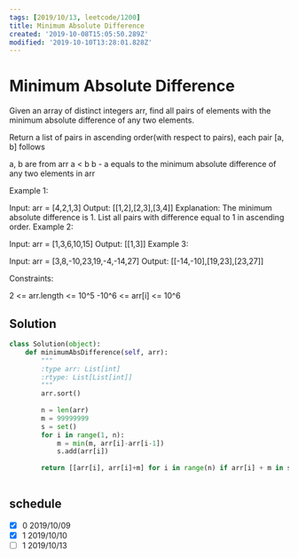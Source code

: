 ```yaml
---
tags: [2019/10/13, leetcode/1200]
title: Minimum Absolute Difference
created: '2019-10-08T15:05:50.289Z'
modified: '2019-10-10T13:28:01.828Z'
---
```


# Minimum Absolute Difference

Given an array of distinct integers arr, find all pairs of elements with the minimum absolute difference of any two elements. 

Return a list of pairs in ascending order(with respect to pairs), each pair [a, b] follows

a, b are from arr
a < b
b - a equals to the minimum absolute difference of any two elements in arr
 

Example 1:

Input: arr = [4,2,1,3]
Output: [[1,2],[2,3],[3,4]]
Explanation: The minimum absolute difference is 1. List all pairs with difference equal to 1 in ascending order.
Example 2:

Input: arr = [1,3,6,10,15]
Output: [[1,3]]
Example 3:

Input: arr = [3,8,-10,23,19,-4,-14,27]
Output: [[-14,-10],[19,23],[23,27]]
 

Constraints:

2 <= arr.length <= 10^5
-10^6 <= arr[i] <= 10^6


## Solution

```python
class Solution(object):
    def minimumAbsDifference(self, arr):
        """
        :type arr: List[int]
        :rtype: List[List[int]]
        """
        arr.sort()
        
        n = len(arr)
        m = 99999999
        s = set()
        for i in range(1, n):
            m = min(m, arr[i]-arr[i-1])
            s.add(arr[i])
        
        return [[arr[i], arr[i]+m] for i in range(n) if arr[i] + m in s]
  
```

## schedule

* [x] 0 2019/10/09
* [x] 1 2019/10/10
* [ ] 1 2019/10/13

